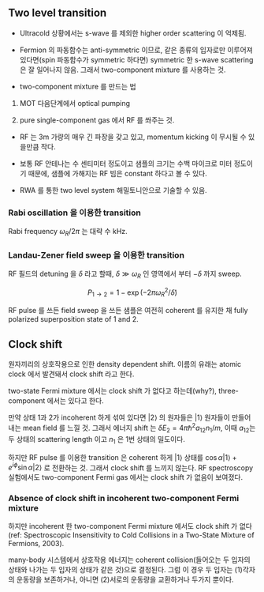 
## Two level transition

* Ultracold 상황에서는 s-wave 를 제외한 higher order scattering 이 억제됨. 

* Fermion 의 파동함수는 anti-symmetric 이므로, 같은 종류의 입자로만 이루어져 있다면(spin 파동함수가 symmetric 하다면) symmetric 한 s-wave scattering 은 잘 일어나지 않음. 그래서 two-component mixture 를 사용하는 것.

* two-component mixture 를 만드는 법

1. MOT 다음단계에서 optical pumping

2. pure single-component gas 에서 RF 를 쏴주는 것.

* RF 는 3m 가량의 매우 긴 파장을 갖고 있고, momentum kicking 이 무시될 수 있을만큼 작다.

* 보통 RF 안테나는 수 센티미터 정도이고 샘플의 크기는 수백 마이크로 미터 정도이기 때문에, 샘플에 가해지는 RF 빔은 constant 하다고 볼 수 있다.

* RWA 를 통한 two level system 해밀토니안으로 기술할 수 있음.

### Rabi oscillation 을 이용한 transition

Rabi frequency $\omega_R/2\pi$ 는 대략 수 kHz.  


### Landau-Zener field sweep 을 이용한 transition

RF 필드의 detuning 을 $\delta$ 라고 할때, $\delta \gg \omega_R$ 인 영역에서 부터 $-\delta$ 까지 sweep.

$$
P_{1\rightarrow 2} = 1-\exp(-2\pi \omega_R^2/\dot{\delta})
$$

RF pulse 를 쓰든 field sweep 을 쓰든 샘플은 여전히  coherent 를 유지한 채 fully polarized superposition state of 1 and 2.

## Clock shift

원자끼리의 상호작용으로 인한 density dependent shift. 이름의 유래는 atomic clock 에서 발견돼서 clock shift 라고 한다.

two-state Fermi mixture 에서는 clock shift 가 없다고 하는데(why?), three-component 에서는 있다고 한다.

만약 상태 1과 2가 incoherent 하게 섞여 있다면 $|2\rangle$ 의 원자들은 $|1\rangle$ 원자들이 만들어 내는 mean field 를 느낄 것. 그래서 에너지 shift 는 $\delta E_2 = 4\pi\hbar^2a_{12}n_1/m$, 이때 $a_{12}$는 두 상태의 scattering length 이고 $n_1$ 은 1번 상태의 밀도이다. 

하지만 RF pulse 를 이용한 transition 은 coherent 하게 $|1\rangle$ 상태를 $\cos{\alpha}|1\rangle + e^{i\phi}\sin{\alpha}|2\rangle$ 로 전환하는 것. 그래서 clock shift 를 느끼지 않는다. RF spectroscopy 실험에서도 two-component Fermi gas 에서는 clock shift 가 없음이 보여졌다. 

### Absence of clock shift in incoherent two-component Fermi mixture

하지만 incoherent 한 two-component Fermi mixture 에서도 clock shift 가 없다(ref: Spectroscopic Insensitivity to Cold Collisions in a Two-State Mixture of Fermions, 2003). 

many-body 시스템에서 상호작용 에너지는 coherent collision(들어오는 두 입자의 상태와 나가는 두 입자의 상태가 같은 것)으로 결정된다. 그럼 이 경우 두 입자는 (1)각자의 운동량을 보존하거나, 아니면 (2)서로의 운동량을 교환하거나 두가지 뿐이다.
